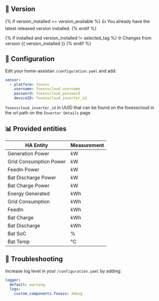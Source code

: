 ## 💽 Version
{% if version_installed == version_available %} 
👍 You already have the latest released version installed. 
{% endif %}

{% if installed and version_installed != selected_tag %}
 🤓 Changes from version {{ version_installed }}
{% endif %}

## 💾 Configuration

Edit your home-assistan `/configuration.yaml`  and add:

```yaml
sensor:
  - platform: foxess
    username: foxesscloud_username
    password: foxesscloud_password
    deviceID: foxesscloud_inverter_id
```

`foxesscloud_inverter_id` in UUID that can be found on the foxesscloud in the url path on the `Inverter Details` page 


## 📊 Provided entities

HA Entity  | Measurement
|---|---|
Generation Power  |  kW 
Grid Consumption Power  |  kW  
FeedIn Power  |  kW  
Bat Discharge Power  |  kW   
Bat Charge Power  |  kW  
Energy Generated  |  kWh 
Grid Consumption  |  kWh 
FeedIn  |  kWh  
Bat Charge  |  kWh 
Bat Discharge  |  kWh  
Bat SoC | %
Bat Temp | °C 

## 🤔 Troubleshooting 

Increase log level in your `/configuration.yaml` by adding:

```yaml
logger:
  default: warning
  logs:
    custom_components.foxess: debug
```

